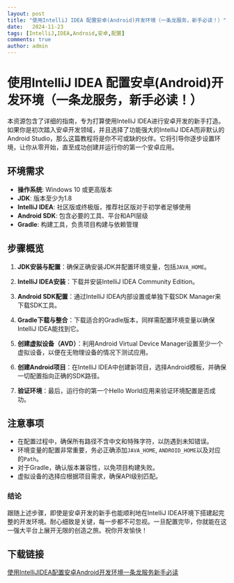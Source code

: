 ```yaml
---
layout: post
title: "使用IntelliJ IDEA 配置安卓(Android)开发环境（一条龙服务，新手必读！）"
date:   2024-11-23
tags: [IntelliJ,IDEA,Android,安卓,配置]
comments: true
author: admin
---
```

# 使用IntelliJ IDEA 配置安卓(Android)开发环境（一条龙服务，新手必读！）

本资源包含了详细的指南，专为打算使用IntelliJ IDEA进行安卓开发的新手打造。如果你是初次踏入安卓开发领域，并且选择了功能强大的IntelliJ IDEA而非默认的Android Studio，那么这篇教程将是你不可或缺的伙伴。它将引导你逐步设置环境，让你从零开始，直至成功创建并运行你的第一个安卓应用。

## 环境需求

- **操作系统**: Windows 10 或更高版本
- **JDK**: 版本至少为1.8
- **IntelliJ IDEA**: 社区版或终极版，推荐社区版对于初学者足够使用
- **Android SDK**: 包含必要的工具、平台和API层级
- **Gradle**: 构建工具，负责项目构建与依赖管理

## 步骤概览

1. **JDK安装与配置**：确保正确安装JDK并配置环境变量，包括`JAVA_HOME`。
   
2. **IntelliJ IDEA安装**：下载并安装IntelliJ IDEA Community Edition。

3. **Android SDK配置**：通过IntelliJ IDEA内部设置或单独下载SDK Manager来下载SDK工具。

4. **Gradle下载与整合**：下载适合的Gradle版本，同样需配置环境变量以确保IntelliJ IDEA能找到它。

5. **创建虚拟设备（AVD）**：利用Android Virtual Device Manager设置至少一个虚拟设备，以便在无物理设备的情况下测试应用。

6. **创建Android项目**：在IntelliJ IDEA中创建新项目，选择Android模板，并确保一切配置指向正确的SDK路径。

7. **验证环境**：最后，运行你的第一个Hello World应用来验证环境配置是否成功。

## 注意事项

- 在配置过程中，确保所有路径不含中文和特殊字符，以防遇到未知错误。
- 环境变量的配置非常重要，务必正确添加`JAVA_HOME`, `ANDROID_HOME`以及对应的`Path`。
- 对于Gradle，确认版本兼容性，以免项目构建失败。
- 虚拟设备的选择应根据项目需求，确保API级别匹配。

### 结论

跟随上述步骤，即使是安卓开发的新手也能顺利地在IntelliJ IDEA环境下搭建起完整的开发环境。耐心细致是关键，每一步都不可忽视。一旦配置完毕，你就能在这一强大平台上展开无限的创造之旅。祝你开发愉快！

## 下载链接

[使用IntelliJIDEA配置安卓Android开发环境一条龙服务新手必读](https://pan.quark.cn/s/fa26d79285c0)